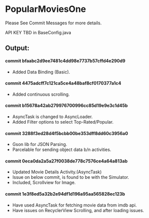 # PopularMoviesOne

Please See Commit Messages for more details.

API KEY TBD in BaseConfig.java

## Output:


#### commit bfaabc2d9ee7481c4dd98e7737b57cffd4e290d9 

- Added Data Binding (Basic).

#### commit 4475adcff7c121ca5ce4a48baf8cf0170377a1c4 

- Added continuous scrolling.

#### commit b15678a42ab279976700996cc85d19e9e3c1d45b 

- AsyncTask is changed to AsyncLoader.
- Added Filter options to select Top-Rated/Popular.

#### commit 3288f3ed28d4f5bcbb00be353dff8dd60c3956a0 

- Gson lib for JSON Parsing.
- Parcelable for sending object data b/n activities.

#### commit 0eca0da2a5a27f0038de778c7576ce4a64a813ab

- Updated Movie Details Activity.(AsyncTask)
- Issue on below commit, is found to be with the Simulator. 
- Included, Scrollview for Image.

#### commit 1e3f8ed5a32b2e94df1d196a95aa565828ec123b 

- Have used AsyncTask for fetching movie data from imdb api.
- Have issues on RecyclerView Scrolling, and after loading issues. 
